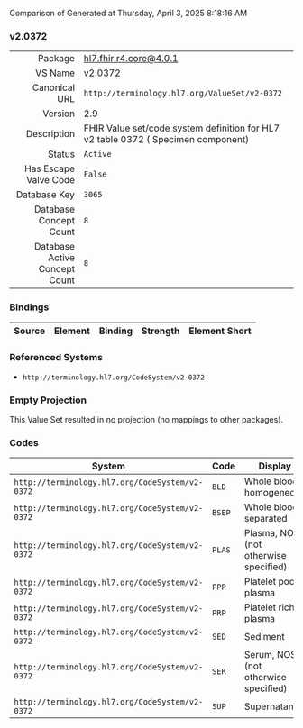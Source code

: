 Comparison of 
Generated at Thursday, April 3, 2025 8:18:16 AM

### v2.0372

|      |     |
| ---: | --- |
| Package | hl7.fhir.r4.core@4.0.1 |
| VS Name | v2.0372 |
| Canonical URL | `http://terminology.hl7.org/ValueSet/v2-0372` |
| Version | 2.9 |
| Description | FHIR Value set/code system definition for HL7 v2 table 0372 ( Specimen component) |
| Status | `Active` |
| Has Escape Valve Code | `False` |
| Database Key | `3065` |
| Database Concept Count | `8` |
| Database Active Concept Count | `8` |
### Bindings

| Source | Element | Binding | Strength | Element Short |
| ------ | ------- | ------- | -------- | ------------- |

### Referenced Systems

* `http://terminology.hl7.org/CodeSystem/v2-0372`
### Empty Projection

This Value Set resulted in no projection (no mappings to other packages).

### Codes

| System | Code | Display |
| ------ | ---- | ------- |
| `http://terminology.hl7.org/CodeSystem/v2-0372` | `BLD` | Whole blood, homogeneous |
| `http://terminology.hl7.org/CodeSystem/v2-0372` | `BSEP` | Whole blood, separated |
| `http://terminology.hl7.org/CodeSystem/v2-0372` | `PLAS` | Plasma, NOS (not otherwise specified) |
| `http://terminology.hl7.org/CodeSystem/v2-0372` | `PPP` | Platelet poor plasma |
| `http://terminology.hl7.org/CodeSystem/v2-0372` | `PRP` | Platelet rich plasma |
| `http://terminology.hl7.org/CodeSystem/v2-0372` | `SED` | Sediment |
| `http://terminology.hl7.org/CodeSystem/v2-0372` | `SER` | Serum, NOS (not otherwise specified) |
| `http://terminology.hl7.org/CodeSystem/v2-0372` | `SUP` | Supernatant |
